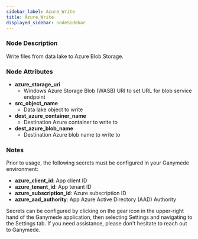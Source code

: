 ```yaml
---
sidebar_label: Azure_Write
title: Azure_Write
displayed_sidebar: nodeSidebar
---
```


### Node Description
Write files from data lake to Azure Blob Storage.


### Node Attributes
- **azure_storage_uri**
  - Windows Azure Storage Blob (WASB) URI to set URL for blob service endpoint
- **src_object_name**
  - Data lake object to write
- **dest_azure_container_name**
  - Destination Azure container to write to
- **dest_azure_blob_name**
  - Destination Azure blob name to write to


### Notes
Prior to usage, the following secrets must be configured in your Ganymede environment:
- **azure_client_id**: App client ID
- **azure_tenant_id**: App tenant ID
- **azure_subscription_id**: Azure subscription ID
- **azure_aad_authority**: App Azure Active Directory (AAD) Authority

Secrets can be configured by clicking on the gear icon in the upper-right hand of the Ganymede
application, then selecting Settings and navigating to the Settings tab.  If you need
assistance, please don't hesitate to reach out to Ganymede.